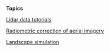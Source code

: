 **Topics**

[Lidar data tutorials](/lidar_data_tutorials/home.md)

[Radiometric correction of aerial imagery](/radiometric_correction/home.md)

[Landscape simulation](/neutral_landscape_models/home.md)
